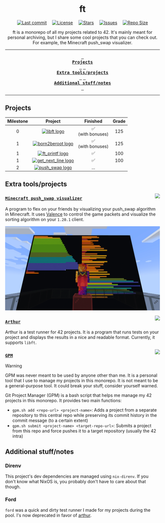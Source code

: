 <div align="center">
    <h1>ft</h1>
</div>

<div align="center">
  <p>
    <a href="https://github.com/airone01/ft/pulse"><img alt="Last commit" src="https://img.shields.io/github/last-commit/airone01/ft?style=for-the-badge&logo=starship&color=8bd5ca&logoColor=D9E0EE&labelColor=302D41"/></a> 
	<a href="https://github.com/airone01/ft/blob/main/LICENSE"><img alt="License" src="https://img.shields.io/github/license/airone01/ft?style=for-the-badge&logo=unlicense&color=ee999f&logoColor=D9E0EE&labelColor=302D41" /></a> 
    <a href="https://github.com/airone01/ft/stargazers"><img alt="Stars" src="https://img.shields.io/github/stars/airone01/ft?style=for-the-badge&logo=githubsponsors&color=c69ff5&logoColor=D9E0EE&labelColor=302D41" /></a> 
    <a href="https://github.com/airone01/ft/issues"><img alt="Issues" src="https://img.shields.io/github/issues/airone01/ft?style=for-the-badge&logo=bilibili&color=F5E0DC&logoColor=D9E0EE&labelColor=302D41" /></a> 
    <a href="https://github.com/airone01/ft"><img alt="Repo Size" src="https://img.shields.io/github/repo-size/airone01/ft?color=%23DDB6F2&label=SIZE&logo=codesandbox&style=for-the-badge&logoColor=D9E0EE&labelColor=302D41" /></a>
  </p>
</div>

<div align="center">
  <a>
    ft is a monorepo of all my projects related to 42. It's mainly meant for personal archiving, but I share some cool projects that you can check out. For example, the Minecraft push_swap visualizer.
  </a>
</div>

---

<div align="center"><p>

[Projects]: #projects
[Extra tools/projects]: #extra-toolsprojects
[Additional stuff/notes]: #additional-stuffnotes

**[<kbd> <br>Projects<br> </kbd>][Projects]**
**[<kbd> <br>Extra tools/projects<br> </kbd>][Extra tools/projects]**
**[<kbd> <br>Additional stuff/notes<br> </kbd>][Additional stuff/notes]**

</p></div>

---

## Projects

| **Milestone** |                                                                  **Project**                                                                  |     **Finished**      | **Grade** |
| :-----------: | :-------------------------------------------------------------------------------------------------------------------------------------------: | :-------------------: | :-------: |
|       0       |             [![libft logo](https://github.com/ayogun/42-project-badges/raw/main/badges/libftm.png)](/milestone-0-libft/README.md)             | ✅ <br> (with bonuses) |    125    |
|       1       |    [![born2beroot logo](https://github.com/ayogun/42-project-badges/raw/main/badges/born2berootm.png)](/milestone-1-born2beroot/README.md)    | ✅ <br> (with bonuses) |    125    |
|       1       |       [![ft_printf logo](https://github.com/ayogun/42-project-badges/raw/main/badges/ft_printfe.png)](/milestone-1-ft_printf/README.md)       |           ✅           |    100    |
|       1       | [![get_next_line logo](https://github.com/ayogun/42-project-badges/raw/main/badges/get_next_linee.png)](/milestone-1-get_next_line/README.md) |           ✅           |    100    |
|       2       |       [![push_swap logo](https://github.com/ayogun/42-project-badges/raw/main/badges/push_swapn.png)](/milestone-1-push_swap/README.md)       |          ...          |           |

## Extra tools/projects

<img src="https://skillicons.dev/icons?i=rust" align="right" />

### [`Minecraft push_swap visualizer`](https://github.com/airone01/ft/tree/main/extra-push-swap-visualizer-minecraft)

A program to flex on your friends by visualizing your push_swap algorithm in Minecraft. It uses [Valence](https://valence.rs/) to control the game packets and visualize the sorting algorithm on your `1.20.1` client.

![In-game screenshot](/.github/assets/screenshot_1.webp)

<img src="https://skillicons.dev/icons?i=rust" align="right" />

### [`Arthur`](/extra-arthur/README.md)

Arthur is a test runner for 42 projects. It is a program that runs tests on your project and displays the results in a nice and readable format. Currently, it supports `libft`.

<img src="https://skillicons.dev/icons?i=bash" align="right" />

### [`GPM`](/gpm.sh)

> [!WARNING]
> GPM was never meant to be used by anyone other than me. It is a personal tool that I use to manage my projects in this monorepo. It is not meant to be a general-purpose tool. It could break your stuff, consider yourself warned.

Git Project Manager (GPM) is a bash script that helps me manage my 42 projects in this monorepo. It provides two main functions:

-   `gpm.sh add <repo-url> <project-name>`: Adds a project from a separate repository to this central repo while preserving its commit history in the commit message (to a certain extent)
-   `gpm.sh submit <project-name> <target-repo-url>`: Submits a project from this repo and force pushes it to a target repository (usually the 42 intra)

## Additional stuff/notes

### Direnv

This project's dev dependencies are managed using `nix-direnv`. If you don't know what NixOS is, you probably don't have to care about that though.

### Ford

`ford` was a quick and dirty test runner I made for my projects during the pool. I's now deprecated in favor of [arthur](/extra-arthur/README.md).
